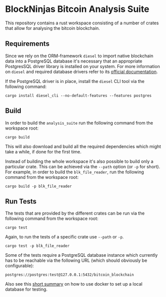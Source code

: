 # BlockNinjas Bitcoin Analysis Suite

This repository contains a rust workspace consisting of a number of crates that
allow for analysing the bitcoin blockchain.

## Requirements

Since we rely on the ORM-framework `diesel` to import native blockchain data into
a PostgreSQL database it's necessary that an appropriate PostgresSQL driver
library is installed on your system. For more information on `diesel` and
required database drivers refer to its
[official documentation](https://diesel.rs/guides/getting-started/).

If the PostgreSQL driver is in place, install the `diesel` CLI tool via the
following command:

```
cargo install diesel_cli --no-default-features --features postgres
```

## Build

In order to build the `analysis_suite` run the following command from the
workspace root:

```
cargo build
```

This will also download and build all the required dependencies which might
take a while, if done for the first time.

Instead of building the whole workspace it's also possible to build only a
particular crate. This can be achieved via the `--path` option (or `-p` for short).
For example, in order to build the `blk_file_reader`, run the following command
from the workspace root:

```
cargo build -p blk_file_reader
```

## Run Tests

The tests that are provided by the different crates can be run via the
following command from the workspace root:

```
cargo test
```

Again, to run the tests of a specific crate use `--path` or `-p`.

```
cargo test -p blk_file_reader
```

Some of the tests require a PostgreSQL database instance which currently has to
be reachable via the following URL (which should obviously be configurable):

```
postgres://postgres:test@127.0.0.1:5432/bitcoin_blockchain
```

Also see this [short summary](./docs/DOCKER_POSTGRES.md) on how to use docker to set up a local database
for testing.
